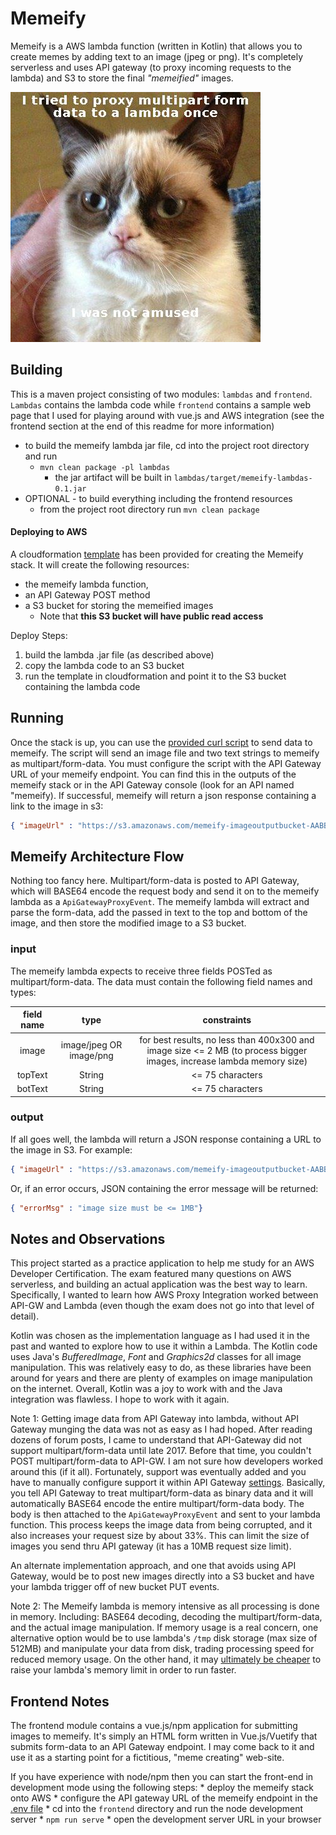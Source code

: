 Memeify
================================================================================================================
Memeify is a AWS lambda function (written in Kotlin) that allows you to create memes by adding text to an 
image (jpeg or png). It's completely serverless and uses API gateway (to proxy incoming requests to the
lambda) and S3 to store the final *"memeified"* images. 


![grumpy-cat](https://github.com/strohs/memeify/blob/master/memeified-grumpy-cat.jpg)


## Building
This is a maven project consisting of two modules: `lambdas` and `frontend`. `Lambdas` contains the 
lambda code while `frontend` contains a sample web page that I used for playing around with vue.js and AWS
integration (see the frontend section at the end of this readme for more information)

* to build the memeify lambda jar file, cd into the project root directory and run
    * `mvn clean package -pl lambdas`
        * the jar artifact will be built in `lambdas/target/memeify-lambdas-0.1.jar`
* OPTIONAL - to build everything including the frontend resources
    * from the project root directory run `mvn clean package`


#### Deploying to AWS
A cloudformation [template](aws/memeify.yaml) has been provided for creating the Memeify stack. It will create the
following resources:
* the memeify lambda function, 
* an API Gateway POST method
* a S3 bucket for storing the memeified images
    * Note that **this S3 bucket will have public read access**

Deploy Steps:
1. build the lambda .jar file (as described above)
2. copy the lambda code to an S3 bucket
3. run the template in cloudformation and point it to the S3 bucket containing the lambda code

## Running
Once the stack is up, you can use the [provided curl script](aws/post-image.sh) to send data to memeify. The script
will send an image file and two text strings to memeify as multipart/form-data. You must configure the script with
the API Gateway URL of your memeify endpoint. You can find this in the outputs of the memeify stack or in the API
Gateway console (look for an API named "memeify). 
If successful, memeify will return a json response containing a link to the image in s3:

```json
{ "imageUrl" : "https://s3.amazonaws.com/memeify-imageoutputbucket-AABBCC/VHERDZTFLS-grumpy-cat.jpg"}
``` 


## Memeify Architecture Flow
Nothing too fancy here. Multipart/form-data is posted to API Gateway, which will BASE64 encode the request body and
 send it on to the memeify lambda as a `ApiGatewayProxyEvent`.  The memeify lambda will extract and parse the 
 form-data, add the passed in text to the top and bottom of the image, and then store the modified image to a 
 S3 bucket.  
 
### input
The memeify lambda expects to receive three fields POSTed as multipart/form-data. The data must contain the following
field names and types:

| field name |           type          |    constraints   |
|:----------:|:-----------------------:|:----------------:|
| image      | image/jpeg OR image/png | for best results, no less than 400x300 and image size <= 2 MB (to process bigger images, increase lambda memory size) |
| topText    | String                  | <= 75 characters |
| botText    | String                  | <= 75 characters |


### output
If all goes well, the lambda will return a JSON response containing a URL to the image in
 S3. For example: 
```json
{ "imageUrl" : "https://s3.amazonaws.com/memeify-imageoutputbucket-AABBCC/VHERDZTFLS-grumpy-cat.jpg"}
```
Or, if an error occurs, JSON containing the error message will be returned:
```json
{ "errorMsg" : "image size must be <= 1MB"}
```


## Notes and Observations
This project started as a practice application to help me study for an AWS Developer Certification. The exam
featured many questions on AWS serverless, and building an actual application was the best way to learn. Specifically,
I wanted to learn how AWS Proxy Integration worked between API-GW and Lambda (even though the exam does not go into 
that level of detail).

Kotlin was chosen as the implementation language as I had used it in the past and wanted to explore 
 how to use it within a Lambda. The Kotlin code uses Java's *BufferedImage*, *Font* and *Graphics2d* classes for all 
 image manipulation. This was relatively easy to do, as these libraries have been around for years and there are 
 plenty of examples on image manipulation on the internet. Overall, Kotlin was a joy to work with and the Java 
 integration was flawless. I hope to work with it again.

Note 1: Getting image data from API Gateway into lambda, without API Gateway munging the data was not as easy as I
had hoped. After reading dozens of forum posts, I came to understand that API-Gateway did not support 
multipart/form-data until late 2017. Before that time, you couldn't POST multipart/form-data to API-GW. I am not
sure how developers worked around this (if it all).  Fortunately, support was eventually added and you have to 
manually configure support it within API Gateway 
[settings](https://docs.aws.amazon.com/apigateway/latest/developerguide/api-gateway-payload-encodings.html). Basically,
you tell API Gateway to treat multipart/form-data as binary data and it will automatically BASE64 encode the entire
multipart/form-data body. The body is then attached to the `ApiGatewayProxyEvent` and sent to your lambda function. 
This process keeps the image data from being corrupted, and it also increases your request size by about 33%. This can
limit the size of images you send thru API gateway (it has a 10MB request size limit). 

An alternate implementation approach, and one that avoids using API Gateway, would be to post new images directly 
into a S3 bucket and have your lambda trigger off of new bucket PUT events.

Note 2: The Memeify lambda is memory intensive as all processing is done in memory. Including: BASE64 decoding, 
decoding the multipart/form-data, and the actual image manipulation.
 If memory usage is a real concern, one alternative option would be to use lambda's `/tmp` disk storage 
(max size of 512MB) and manipulate your data from disk, trading processing speed for reduced memory usage. 
On the other hand, it may 
[ultimately be cheaper](https://medium.com/@jconning/aws-lambda-faster-is-cheaper-6bf32f58d741) to raise your lambda's
 memory limit in order to run faster.

## Frontend Notes
The frontend module contains a vue.js/npm application for submitting images to memeify. It's simply an HTML form
 written in Vue.js/Vuetify that submits form-data to an API Gateway endpoint. I may come back to it and use it as 
 a starting point for a fictitious, "meme creating" web-site. 

If you have experience with node/npm then you can start the front-end in development mode using the following steps:
    * deploy the memeify stack onto AWS
    * configure the API gateway URL of the memeify endpoint in the [.env file](frontend/.env)
    * cd into the `frontend` directory and run the node development server
        * `npm run serve`
        * open the development server URL in your browser